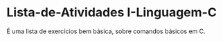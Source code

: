 # Lista-de-Atividades I-Linguagem-C
 É uma lista de exercícios bem básica, sobre comandos básicos em C.

